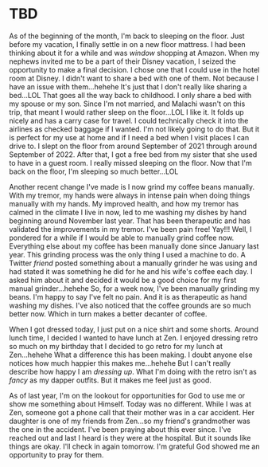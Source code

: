 # TBD

As of the beginning of the month, I'm back to sleeping on the floor. Just before my vacation, I finally settle in on a new floor mattress. I had been thinking about it for a while and was *window* shopping at Amazon. When my nephews invited me to be a part of their Disney vacation, I seized the opportunity to make a final decision. I chose one that I could use in the hotel room at Disney. I didn't want to share a bed with one of them. Not because I have an issue with them...hehehe It's just that I don't really like sharing a bed...LOL That goes all the way back to childhood. I only share a bed with my spouse or my son. Since I'm not married, and Malachi wasn't on this trip, that meant I would rather sleep on the floor...LOL I like it. It folds up nicely and has a carry case for travel. I could technically check it into the airlines as checked baggage if I wanted. I'm not likely going to do that. But it is perfect for my use at home and if I need a bed when I visit places I can drive to. I slept on the floor from around September of 2021 through around September of 2022. After that, I got a free bed from my sister that she used to have in a guest room. I really missed sleeping on the floor. Now that I'm back on the floor, I'm sleeping so much better...LOL

Another recent change I've made is I now grind my coffee beans manually. With my tremor, my hands were always in intense pain when doing things manually with my hands. My improved health, and how my tremor has calmed in the climate I live in now, led to me washing my dishes by hand beginning around November last year. That has been therapeutic and has validated the improvements in my tremor. I've been pain free! Yay!!! Well, I pondered for a while if I would be able to manually grind coffee now. Everything else about my coffee has been manually done since January last year. This grinding process was the only thing I used a machine to do. A Twitter *friend* posted something about a manually grinder he was using and had stated it was something he did for he and his wife's coffee each day. I asked him about it and decided it would be a good choice for my first manual grinder...hehehe So, for a week now, I've been manually grinding my beans. I'm happy to say I've felt no pain. And it is as therapeutic as hand washing my dishes. I've also noticed that the coffee grounds are so much better now. Which in turn makes a better decanter of coffee.

When I got dressed today, I just put on a nice shirt and some shorts. Around lunch time, I decided I wanted to have lunch at Zen. I enjoyed dressing retro so much on my birthday that I decided to go retro for my lunch at Zen...hehehe What a difference this has been making. I doubt anyone else notices how much happier this makes me...hehehe But I can't really describe how happy I am *dressing up*. What I'm doing with the retro isn't as *fancy* as my dapper outfits. But it makes me feel just as good.

As of last year, I'm on the lookout for opportunities for God to use me or show me something about Himself. Today was no different. While I was at Zen, someone got a phone call that their mother was in a car accident. Her daughter is one of my friends from Zen...so my friend's grandmother was the one in the accident. I've been praying about this ever since. I've reached out and last I heard is they were at the hospital. But it sounds like things are okay. I'll check in again tomorrow. I'm grateful God showed me an opportunity to pray for them.